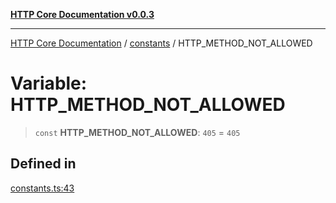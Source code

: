 [**HTTP Core Documentation v0.0.3**](../../README.md)

***

[HTTP Core Documentation](../../modules.md) / [constants](../README.md) / HTTP\_METHOD\_NOT\_ALLOWED

# Variable: HTTP\_METHOD\_NOT\_ALLOWED

> `const` **HTTP\_METHOD\_NOT\_ALLOWED**: `405` = `405`

## Defined in

[constants.ts:43](https://github.com/stonemjs/http-core/blob/33a82b77e98ade423889148c13f25ccd40b75c8a/src/constants.ts#L43)
